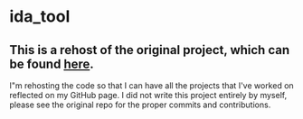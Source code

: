 # ida_tool
## This is a rehost of the original project, which can be found [here](https://gitlab.com/julsebeng/ida_plugin). 
I"m rehosting the code so that I can have all the projects that I've worked on reflected on my GitHub page. I did not write this project entirely by myself, please see the original repo for the proper commits and contributions. 
